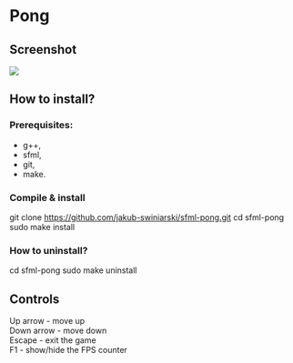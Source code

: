 # Pong

## Screenshot
<img src="https://github.com/jakub-swiniarski/sfml-pong/assets/77209709/913f3b88-ea78-49c6-9386-0e709f7636bd">

## How to install?
### Prerequisites:
- g++,
- sfml,
- git,
- make.
### Compile & install
git clone https://github.com/jakub-swiniarski/sfml-pong.git
cd sfml-pong
sudo make install
### How to uninstall?
cd sfml-pong
sudo make uninstall

## Controls
Up arrow - move up <br/>
Down arrow - move down <br/>
Escape - exit the game <br/>
F1 - show/hide the FPS counter
